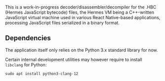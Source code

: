 This is a work-in-progress decoder/disassembler/decompiler for the .HBC (Hermes JavaScript bytecode) files, the Hermes VM being a C++-written JavaScript virtual machine used in various React Native-based applications, processing JavaScript files serialized in a binary format.

## Dependencies

The application itself only relies on the Python 3.x standard library for now.

Certain internal development utilities may however require to install `libclang` for Python:

```
sudo apt install python3-clang-12
```
